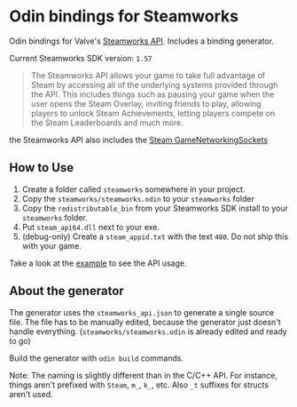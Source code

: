# Odin bindings for Steamworks
Odin bindings for Valve's [Steamworks API](https://partner.steamgames.com/doc/sdk). Includes a binding generator.

Current Steamworks SDK version: `1.57`

> The Steamworks API allows your game to take full advantage of Steam by accessing all of the underlying systems provided through the API. This includes things such as pausing your game when the user opens the Steam Overlay, inviting friends to play, allowing players to unlock Steam Achievements, letting players compete on the Steam Leaderboards and much more.

the Steamworks API also includes the [Steam GameNetworkingSockets](https://github.com/ValveSoftware/GameNetworkingSockets)

## How to Use
1. Create a folder called `steamworks` somewhere in your project.
2. Copy the `steamworks/steamworks.odin` to your `steamworks` folder
3. Copy the `redistributable_bin` from your Steamworks SDK install to your `steamworks` folder.
4. Put `steam_api64.dll` next to your exe.
5. (debug-only) Create a `steam_appid.txt` with the text `480`. Do not ship this with your game.

Take a look at the [example](example/example.odin) to see the API usage.

## About the generator
The generator uses the `steamworks_api.json` to generate a single source file. The file has to be manually edited, because
the generator just doesn't handle everything. (`steamworks/steamworks.odin` is already edited and ready to go)

Build the generator with `odin build` commands.

Note: The naming is slightly different than in the C/C++ API. For instance, things aren't prefixed with `Steam`, `m_`, `k_`, etc. Also `_t` suffixes for structs aren't used.
